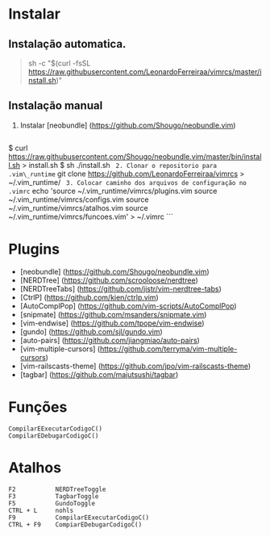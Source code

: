 # Instalar
## Instalação automatica.
> sh -c "$(curl -fsSL https://raw.githubusercontent.com/LeonardoFerreiraa/vimrcs/master/install.sh)"

## Instalação manual
1. Instalar [neobundle] (https://github.com/Shougo/neobundle.vim)
	``````
  $ curl https://raw.githubusercontent.com/Shougo/neobundle.vim/master/bin/install.sh > install.sh
	$ sh ./install.sh
	``` 
2. Clonar o repositorio para .vim\_runtime
	```
	git clone https://github.com/LeonardoFerreiraa/vimrcs > ~/.vim_runtime/
	```	
3. Colocar caminho dos arquivos de configuração no .vimrc
	```
	echo 'source ~/.vim_runtime/vimrcs/plugins.vim 
	source ~/.vim_runtime/vimrcs/configs.vim
	source ~/.vim_runtime/vimrcs/atalhos.vim 
	source ~/.vim_runtime/vimrcs/funcoes.vim' > ~/.vimrc
	```
# Plugins

- [neobundle] (https://github.com/Shougo/neobundle.vim)
- [NERDTree] (https://github.com/scrooloose/nerdtree)
- [NERDTreeTabs] (https://github.com/jistr/vim-nerdtree-tabs)
- [CtrlP] (https://github.com/kien/ctrlp.vim)
- [AutoComplPop] (https://github.com/vim-scripts/AutoComplPop)
- [snipmate] (https://github.com/msanders/snipmate.vim)
- [vim-endwise] (https://github.com/tpope/vim-endwise)
- [gundo] (https://github.com/sjl/gundo.vim)
- [auto-pairs] (https://github.com/jiangmiao/auto-pairs)
- [vim-multiple-cursors] (https://github.com/terryma/vim-multiple-cursors)
- [vim-railscasts-theme] (https://github.com/jpo/vim-railscasts-theme)
- [tagbar] (https://github.com/majutsushi/tagbar)

# Funções
```
CompilarEExecutarCodigoC()
CompilarEDebugarCodigoC()
```
# Atalhos
```
F2           NERDTreeToggle           
F3           TagbarToggle
F5           GundoToggle              
CTRL + L     nohls
F9           CompilarEExecutarCodigoC()
CTRL + F9    CompiarEDebugarCodigoC()
```
